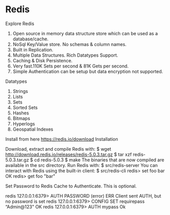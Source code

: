 # Redis
Explore Redis
1. Open source in memory data structure store which can be used as a database/cache.
2. NoSql Key/Value store. No schemas & column names.
3. Built in Replication.
4. Multiple Data Structures. Rich Datatypes Support.
5. Caching & Disk Persistence.
6. Very fast.110K Sets per second & 81K Gets per second.
7. Simple Authentication can be setup but data encryption not supported.

Datatypes
1. Strings
2. Lists
3. Sets
4. Sorted Sets
5. Hashes
6. Bitmaps
7. Hyperlogs
8. Geospatial Indexes

Install from here https://redis.io/download
Installation

Download, extract and compile Redis with:
$ wget http://download.redis.io/releases/redis-5.0.3.tar.gz
$ tar xzf redis-5.0.3.tar.gz
$ cd redis-5.0.3
$ make
The binaries that are now compiled are available in the src directory. Run Redis with:
$ src/redis-server
You can interact with Redis using the built-in client:
$ src/redis-cli
redis> set foo bar
OK
redis> get foo
"bar"

Set Password to Redis Cache to Authenticate. This is optional.

redis 127.0.0.1:6379> AUTH PASSWORD
(error) ERR Client sent AUTH, but no password is set
redis 127.0.0.1:6379> CONFIG SET requirepass “Admin@123"
OK
redis 127.0.0.1:6379> AUTH mypass
Ok
